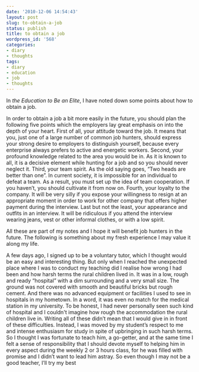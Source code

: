 ```yaml
---
date: '2010-12-06 14:54:43'
layout: post
slug: to-obtain-a-job
status: publish
title: to obtain a job
wordpress_id: '568'
categories:
- diary
- thoughts
tags:
- diary
- education
- job
- thoughts
---
```


In _the Education to Be an Elite_, I have noted down some points about how to obtain a job.

In order to obtain a job a bit more easily in the future, you should plan the following five points which the employers lay great emphasis on into the depth of your heart.
First of all, your attitude toward the job. It means that you, just one of a large number of common job hunters, should express your strong desire to employers to distinguish yourself, because every enterprise always prefers to active and energetic workers.
Second, your profound knowledge related to the area you would be in. As it is known to all, it is a decisive element while hunting for a job and so you should never neglect it.
Third, your team spirit. As the old saying goes, “Two heads are better than one”. In current society, it is impossible for an individual to defeat a team. As a result, you must set up the idea of team cooperation. If you haven’t, you should cultivate it from now on.
Fourth, your loyalty to the company. It will be very silly if you expose your willingness to resign at an appropriate moment in order to work for other company that offers higher payment during the interview.
Last but not the least, your appearance and outfits in an interview. It will be ridiculous if you attend the interview wearing jeans, vest or other informal clothes, or with a low spirit.

All these are part of my notes and I hope it will benefit job hunters in the future. The following is something about my fresh experience I may value it along my life.

A few days ago, I signed up to be a voluntary tutor, which I thought would be an easy and interesting thing. But only when I reached the unexpected place where I was to conduct my teaching did I realise how wrong I had been and how harsh terms the rural children lived in. It was in a low, rough and ready “hospital” with a dim surrounding and a very small size. The ground was not covered with smooth and beautiful bricks but rough cement. And there was no advanced equipment or facilities I used to see in hospitals in my hometown. In a word, it was even no match for the medical station in my university. To be honest, I had never personally seen such kind of hospital and I couldn't imagine how rough the accommodation the rural children live in. Writing all of these didn’t mean that I would give in in front of these difficulties. Instead, I was moved by my student’s respect to me and intense enthusiasm for study in spite of  upbringing in such harsh terms. So I thought I was fortunate to teach him, a go-getter, and at the same time I felt a sense of responsibility that I should devote myself to helping him in every aspect during the weekly 2 or 3 hours class, for he was filled with promise and I didn’t want to lead him astray. So even though I may not be a good teacher, I’ll try my best
